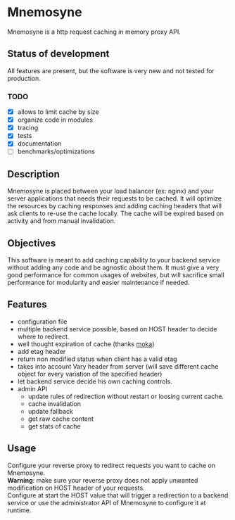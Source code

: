 # Mnemosyne
Mnemosyne is a http request caching in memory proxy API.
## Status of development
All features are present, but the software is very new and not tested for production.
### TODO
- [x] allows to limit cache by size
- [x] organize code in modules
- [x] tracing
- [x] tests
- [x] documentation
- [ ] benchmarks/optimizations
## Description
Mnemosyne is placed between your load balancer (ex: nginx) and your server applications that needs their requests to be cached. It will optimize the resources by caching responses and adding caching headers that will ask clients to re-use the cache locally. The cache will be expired based on activity and from manual invalidation.
## Objectives
This software is meant to add caching capability to your backend service without adding any code and be agnostic about them. 
It must give a very good performance for common usages of websites, but will sacrifice small performance for modularity and easier maintenance if needed.
## Features
- configuration file
- multiple backend service possible, based on HOST header to decide where to redirect.
- well thought expiration of cache (thanks [moka](https://github.com/moka-rs/moka))
- add etag header
- return non modified status when client has a valid etag 
- takes into account Vary header from server (will save different cache object for every variation of the specified header)
- let backend service decide his own caching controls.
- admin API
  - update rules of redirection without restart or loosing current cache.
  - cache invalidation
  - update fallback
  - get raw cache content
  - get stats of cache 
## Usage
Configure your reverse proxy to redirect requests you want to cache on Mnemosyne.  
**Warning**: make sure your reverse proxy does not apply unwanted modification on HOST header of your requests.  
Configure at start the HOST value that will trigger a redirection to a backend service or use the administrator API of Mnemosyne to configure it at runtime.  

